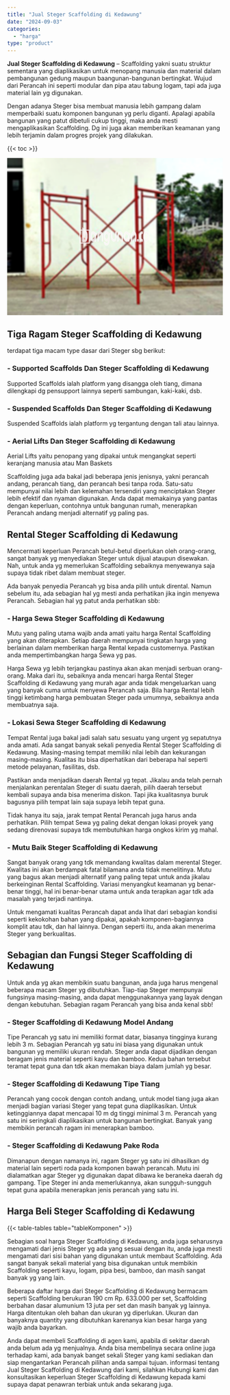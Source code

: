 ```yaml
---
title: "Jual Steger Scaffolding di Kedawung"
date: "2024-09-03"
categories: 
  - "harga"
type: "product"
---
```


**Jual Steger Scaffolding di Kedawung** – Scaffolding yakni suatu struktur sementara yang diaplikasikan untuk menopang manusia dan material dalam pembangunan gedung maupun baangunan-bangunan bertingkat. Wujud dari Perancah ini seperti modular dan pipa atau tabung logam, tapi ada juga material lain yg digunakan.

Dengan adanya Steger bisa membuat manusia lebih gampang dalam memperbaiki suatu komponen bangunan yg perlu diganti. Apalagi apabila bangunan yang patut dibetuli cukup tinggi, maka anda mesti mengaplikasikan Scaffolding. Dg ini juga akan memberikan keamanan yang lebih terjamin dalam progres projek yang dilakukan.

{{< toc >}}

![Jual Steger Scaffolding di Kedawung](/images/sewa-scaffolding-steger-27.png)

## Tiga Ragam Steger Scaffolding di Kedawung

terdapat tiga macam type dasar dari Steger sbg berikut:

### \- Supported Scaffolds Dan Steger Scaffolding di Kedawung

Supported Scaffolds ialah platform yang disangga oleh tiang, dimana dilengkapi dg pensupport lainnya seperti sambungan, kaki-kaki, dsb.

### \- Suspended Scaffolds Dan Steger Scaffolding di Kedawung

Suspended Scaffolds ialah platform yg tergantung dengan tali atau lainnya.

### \- Aerial Lifts Dan Steger Scaffolding di Kedawung

Aerial Lifts yaitu penopang yang dipakai untuk mengangkat seperti keranjang manusia atau Man Baskets

Scaffolding juga ada bakal jadi beberapa jenis jenisnya, yakni perancah andang, perancah tiang, dan perancah besi tanpa roda. Satu-satu mempunyai nilai lebih dan kelemahan tersendiri yang menciptakan Steger lebih efektif dan nyaman digunakan. Anda dapat memakainya yang pantas dengan keperluan, contohnya untuk bangunan rumah, menerapkan Perancah andang menjadi alternatif yg paling pas.

## Rental Steger Scaffolding di Kedawung

Mencermati keperluan Perancah betul-betul diperlukan oleh orang-orang, sangat banyak yg menyediakan Steger untuk dijual ataupun disewakan. Nah, untuk anda yg memerlukan Scaffolding sebaiknya menyewanya saja supaya tidak ribet dalam membuat steger.

Ada banyak penyedia Perancah yg bisa anda pilih untuk dirental. Namun sebelum itu, ada sebagian hal yg mesti anda perhatikan jika ingin menyewa Perancah. Sebagian hal yg patut anda perhatikan sbb:

### \- Harga Sewa Steger Scaffolding di Kedawung

Mutu yang paling utama wajib anda amati yaitu harga Rental Scaffolding yang akan diterapkan. Setiap daerah mempunyai tingkatan harga yang berlainan dalam memberikan harga Rental kepada customernya. Pastikan anda mempertimbangkan harga Sewa yg pas.

Harga Sewa yg lebih terjangkau pastinya akan akan menjadi serbuan orang-orang. Maka dari itu, sebaiknya anda mencari harga Rental Steger Scaffolding di Kedawung yang murah agar anda tidak mengeluarkan uang yang banyak cuma untuk menyewa Perancah saja. Bila harga Rental lebih tinggi ketimbang harga pembuatan Steger pada umumnya, sebaiknya anda membuatnya saja.

### \- Lokasi Sewa Steger Scaffolding di Kedawung

Tempat Rental juga bakal jadi salah satu sesuatu yang urgent yg sepatutnya anda amati. Ada sangat banyak sekali penyedia Rental Steger Scaffolding di Kedawung. Masing-masing tempat memiliki nilai lebih dan kekurangan masing-masing. Kualitas itu bisa diperhatikan dari beberapa hal seperti metode pelayanan, fasilitas, dsb.

Pastikan anda menjadikan daerah Rental yg tepat. Jikalau anda telah pernah menjalankan perentalan Steger di suatu daerah, pilih daerah tersebut kembali supaya anda bisa menerima diskon. Tapi jika kualitasnya buruk bagusnya pilih tempat lain saja supaya lebih tepat guna.

Tidak hanya itu saja, jarak tempat Rental Perancah juga harus anda perhatikan. Pilih tempat Sewa yg paling dekat dengan lokasi proyek yang sedang direnovasi supaya tdk membutuhkan harga ongkos kirim yg mahal.

### \- Mutu Baik Steger Scaffolding di Kedawung

Sangat banyak orang yang tdk memandang kwalitas dalam merental Steger. Kwalitas ini akan berdampak fatal bilamana anda tidak menelitinya. Mutu yang bagus akan menjadi alternatif yang paling tepat untuk anda jikalau berkeinginan Rental Scaffolding. Variasi menyangkut keamanan yg benar-benar tinggi, hal ini benar-benar utama untuk anda terapkan agar tdk ada masalah yang terjadi nantinya.

Untuk mengamati kualitas Perancah dapat anda lihat dari sebagian kondisi seperti kekokohan bahan yang dipakai, apakah komponen-bagiannya komplit atau tdk, dan hal lainnya. Dengan seperti itu, anda akan menerima Steger yang berkualitas.

## Sebagian dan Fungsi Steger Scaffolding di Kedawung

Untuk anda yg akan membikin suatu bangunan, anda juga harus mengenal beberapa macam Steger yg dibutuhkan. Tiap-tiap Steger mempunyai fungsinya masing-masing, anda dapat menggunakannya yang layak dengan dengan kebutuhan. Sebagian ragam Perancah yang bisa anda kenal sbb!

### \- Steger Scaffolding di Kedawung Model Andang

Tipe Perancah yg satu ini memiliki format datar, biasanya tingginya kurang lebih 3 m. Sebagian Perancah yg satu ini biasa yang digunakan untuk bangunan yg memiliki ukuran rendah. Steger anda dapat dijadikan dengan beragam jenis material seperti kayu dan bamboo. Kedua bahan tersebut teramat tepat guna dan tdk akan memakan biaya dalam jumlah yg besar.

### \- Steger Scaffolding di Kedawung Tipe Tiang

Perancah yang cocok dengan contoh andang, untuk model tiang juga akan menjadi bagian variasi Steger yang tepat guna diaplikasikan. Untuk ketinggiannya dapat mencapai 10 m dg tinggi minimal 3 m. Perancah yang satu ini seringkali diaplikasikan untuk bangunan bertingkat. Banyak yang membikin perancah ragam ini menerapkan bamboo.

### \- Steger Scaffolding di Kedawung Pake Roda

Dimanapun dengan namanya ini, ragam Steger yg satu ini dihasilkan dg material lain seperti roda pada komponen bawah perancah. Mutu ini dialamatkan agar Steger yg digunakan dapat dibawa ke beraneka daerah dg gampang. Tipe Steger ini anda memerlukannya, akan sungguh-sungguh tepat guna apabila menerapkan jenis perancah yang satu ini.

## Harga Beli Steger Scaffolding di Kedawung

{{< table-tables table="tableKomponen" >}}

Sebagian soal harga Steger Scaffolding di Kedawung, anda juga seharusnya mengamati dari jenis Steger yg ada yang sesuai dengan itu, anda juga mesti mengamati dari sisi bahan yang digunakan untuk membaut Scaffolding. Ada sangat banyak sekali material yang bisa digunakan untuk membikin Scaffolding seperti kayu, logam, pipa besi, bamboo, dan masih sangat banyak yg yang lain.

Beberapa daftar harga dari Steger Scaffolding di Kedawung bermacam seperti Scaffolding berukuran 190 cm Rp. 633.000 per set, Scaffolding berbahan dasar alumunium 13 juta per set dan masih banyak yg lainnya. Harga ditentukan oleh bahan dan ukuran yg diperlukan. Ukuran dan banyaknya quantity yang dibutuhkan karenanya kian besar harga yang wajib anda bayarkan.

Anda dapat membeli Scaffolding di agen kami, apabila di sekitar daerah anda belum ada yg menjualnya. Anda bisa membelinya secara online juga terhadap kami, ada banyak banget sekali Steger yang kami sediakan dan siap mengantarkan Perancah pilihan anda sampai tujuan. informasi tentang Jual Steger Scaffolding di Kedawung dari kami, silahkan Hubungi kami dan konsultasikan keperluan Steger Scaffolding di Kedawung kepada kami supaya dapat penawran terbiak untuk anda sekarang juga.
